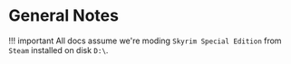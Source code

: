 # General Notes

!!! important
    All docs assume we're moding `Skyrim Special Edition` from `Steam` installed on disk `D:\`.
